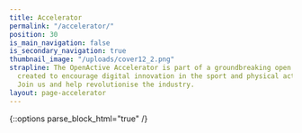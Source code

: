 ```yaml
---
title: Accelerator
permalink: "/accelerator/"
position: 30
is_main_navigation: false
is_secondary_navigation: true
thumbnail_image: "/uploads/cover12_2.png"
strapline: The OpenActive Accelerator is part of a groundbreaking open data initiative
  created to encourage digital innovation in the sport and physical activity sector.
  Join us and help revolutionise the industry.
layout: page-accelerator
---
```


{::options parse_block_html="true" /}


